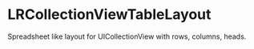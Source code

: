 # LRCollectionViewTableLayout
Spreadsheet like layout for UICollectionView with rows, columns, heads.
